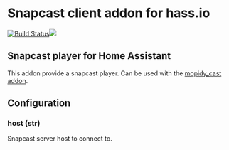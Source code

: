 # Snapcast client addon for hass.io

[![Build Status](https://travis-ci.org/bestlibre/hassio-addons.svg?branch=master)](https://travis-ci.org/bestlibre/hassio-addons)[![](https://images.microbadger.com/badges/version/bestlibre/armhf-snapcast-client.svg)](https://microbadger.com/images/bestlibre/armhf-snapcast-client "Get your own version badge on microbadger.com")

## Snapcast player for Home Assistant

This addon provide a snapcast player. Can be used with the [mopidy_cast addon](https://github.com/bestlibre/hassio-addons/mopidy_cast).

## Configuration

### host (str)

Snapcast server host to connect to.
